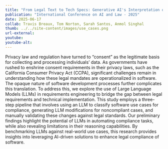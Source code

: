 ```yaml
---
title: "From Legal Text to Tech Specs: Generative AI's Interpretation of Consent in Privacy Law"
publication: "International Conference on AI and Law - 2025"
date: 2025-06-17
collab: Travis Breaux, Tom Norton, Sarah Santos, Anmol Singhal
thumb: ../../site-content/images/use_cases.png
url-external: 
youtube: 
youtube-alt: 
---
```


Privacy law and regulation have turned to “consent” as the legitimate basis for collecting and processing individuals’ data. As
governments have rushed to enshrine consent requirements in their
privacy laws, such as the California Consumer Privacy Act (CCPA),
significant challenges remain in understanding how these legal
mandates are operationalized in software. The opaque nature of
software development processes further complicates this translation. To address this, we explore the use of Large Language Models
(LLMs) in requirements engineering to bridge the gap between legal
requirements and technical implementation. This study employs a
three-step pipeline that involves using an LLM to classify software
use cases for compliance, generating LLM modifications for noncompliant cases, and manually validating these changes against
legal standards. Our preliminary findings highlight the potential of
LLMs in automating compliance tasks, while also revealing limitations in their reasoning capabilities. By benchmarking LLMs against
real-world use cases, this research provides insights into leveraging
AI-driven solutions to enhance legal compliance of software.